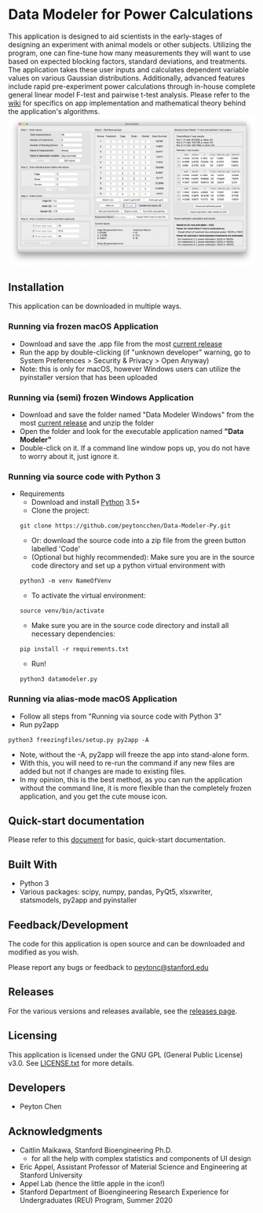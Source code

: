 # Data Modeler for Power Calculations
This application is designed to aid scientists in the early-stages of designing an experiment with animal models or other subjects. Utilizing the program, one can fine-tune how many measurements they will want to use based on expected blocking factors, standard deviations, and treatments. The application takes these user inputs and calculates dependent variable values on various Gaussian distributions. Additionally, advanced features include rapid pre-experiment power calculations through in-house complete general linear model F-test and pairwise t-test analysis. Please refer to the [wiki](https://github.com/peytoncchen/Data-Modeler-Py/wiki) for specifics on app implementation and mathematical theory behind the application's algorithms.
![App Screenshot](misc/mdSS.png)

## Installation
This application can be downloaded in multiple ways.

### Running via frozen macOS Application
- Download and save the .app file from the most [current release](https://github.com/peytoncchen/Data-Modeler-Py/releases)
- Run the app by double-clicking (if "unknown developer" warning, go to System Preferences > Security & Privacy > Open Anyway)
- Note: this is only for macOS, however Windows users can utilize the pyinstaller version that has been uploaded

### Running via (semi) frozen Windows Application
- Download and save the folder named "Data Modeler Windows" from the most [current release](https://github.com/peytoncchen/Data-Modeler-Py/releases) and unzip the folder
- Open the folder and look for the executable application named **"Data Modeler"**
- Double-click on it. If a command line window pops up, you do not have to worry about it, just ignore it. 

### Running via source code with Python 3
- Requirements
  - Download and install [Python](https://www.python.org) 3.5+
  - Clone the project:
  ```
  git clone https://github.com/peytoncchen/Data-Modeler-Py.git
  ```
    - Or: download the source code into a zip file from the green button labelled 'Code'
  - (Optional but highly recommended): Make sure you are in the source code directory and set up a python virtual environment with
  ```
  python3 -m venv NameOfVenv
  ```
  - To activate the virtual environment:
  ```
  source venv/bin/activate
  ```
  - Make sure you are in the source code directory and install all necessary dependencies:
  ```
  pip install -r requirements.txt
  ```
  - Run!
  ```
  python3 datamodeler.py
  ```
### Running via alias-mode macOS Application
- Follow all steps from "Running via source code with Python 3"
- Run py2app
```
python3 freezingfiles/setup.py py2app -A
```
  - Note, without the -A, py2app will freeze the app into stand-alone form.
  - With this, you will need to re-run the command if any new files are added but not if changes are made to existing files.
- In my opinion, this is the best method, as you can run the application without the command line, it is more flexible than the completely frozen application, and you get the cute mouse icon.

## Quick-start documentation
Please refer to this [document](USERMANUAL.md) for basic, quick-start documentation.

## Built With
- Python 3
- Various packages: scipy, numpy, pandas, PyQt5, xlsxwriter, statsmodels, py2app and pyinstaller

## Feedback/Development
The code for this application is open source and can be downloaded and modified as you wish. 

Please report any bugs or feedback to peytonc@stanford.edu

## Releases
For the various versions and releases available, see the [releases page](https://github.com/peytoncchen/Data-Modeler-Py/releases).

## Licensing
This application is licensed under the GNU GPL (General Public License) v3.0. See [LICENSE.txt](LICENSE.txt) for more details.

## Developers
- Peyton Chen

## Acknowledgments
- Caitlin Maikawa, Stanford Bioengineering Ph.D.
  - for all the help with complex statistics and components of UI design
- Eric Appel, Assistant Professor of Material Science and Engineering at Stanford University
- Appel Lab (hence the little apple in the icon!)
- Stanford Department of Bioengineering Research Experience for Undergraduates (REU) Program, Summer 2020